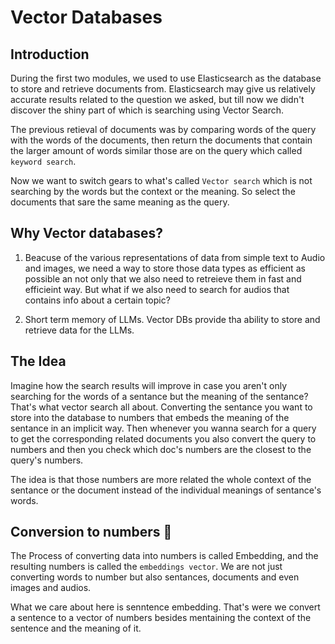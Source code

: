 # Vector Databases

## Introduction

During the first two modules, we used to use Elasticsearch as the database to store and retrieve documents from. Elasticsearch may give us relatively accurate results related to the question we asked, but till now we didn't discover the shiny part of which is searching using Vector Search.

The previous retieval of documents was by comparing words of the query with the words of the documents, then return the documents that contain the larger amount of words similar those are on the query which called `keyword search`.

Now we want to switch gears to what's called `Vector search` which is not searching by the words but the context or the meaning. So select the documents that sare the same meaning as the query.

## Why Vector databases?

1. Beacuse of the various representations of data from simple text to Audio and images, we need a way to store those data types as efficient as possible an not only that we also need to retreieve them in fast and efficieint way. But what if we also need to search for audios that contains info about a certain topic?

2. Short term memory of LLMs. Vector DBs provide tha ability to store and retrieve data for the LLMs.

## The Idea

Imagine how the search results will improve in case you aren't only searching for the words of a sentance but the meaning of the sentance? That's what vector search all about. Converting the sentance you want to store into the database to numbers that embeds the meaning of the sentance in an implicit way. Then whenever you wanna search for a query to get the corresponding related documents you also convert the query to numbers and then you check which doc's numbers are the closest to the query's numbers.

The idea is that those numbers are more related the whole context of the sentance or the document instead of the individual meanings of sentance's words.

## Conversion to numbers 🤔

The Process of converting data into numbers is called Embedding, and the resulting numbers is called the `embeddings vector`. We are not just converting words to number but also sentances, documents and even images and audios.

What we care about here is senntence embedding. That's were we convert a sentence to a vector of numbers besides mentaining the context of the sentence and the meaning of it.

